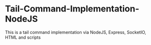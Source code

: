 # Tail-Command-Implementation-NodeJS
This is a tail command implementation via NodeJS, Express, SocketIO, HTML and scripts
